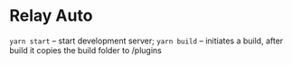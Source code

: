 # Relay Auto

`yarn start` – start development server;
`yarn build` – initiates a build, after build it copies the build folder to /plugins